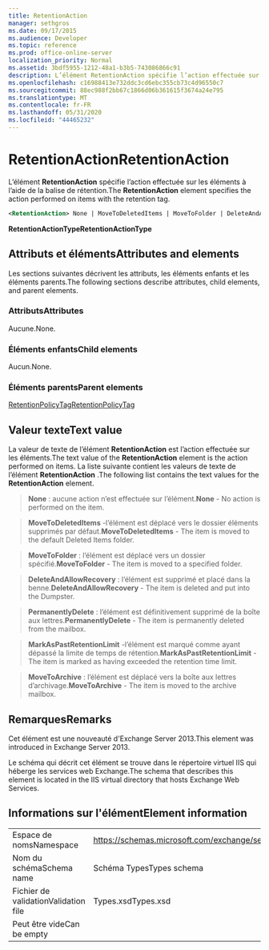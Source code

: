 ```yaml
---
title: RetentionAction
manager: sethgros
ms.date: 09/17/2015
ms.audience: Developer
ms.topic: reference
ms.prod: office-online-server
localization_priority: Normal
ms.assetid: 3bdf5955-1212-48a1-b3b5-743086866c91
description: L’élément RetentionAction spécifie l’action effectuée sur les éléments à l’aide de la balise de rétention.
ms.openlocfilehash: c16988413e732ddc3cd6ebc355cb73c4d96550c7
ms.sourcegitcommit: 88ec988f2bb67c1866d06b361615f3674a24e795
ms.translationtype: MT
ms.contentlocale: fr-FR
ms.lasthandoff: 05/31/2020
ms.locfileid: "44465232"
---
```

# <a name="retentionaction"></a><span data-ttu-id="f3645-103">RetentionAction</span><span class="sxs-lookup"><span data-stu-id="f3645-103">RetentionAction</span></span>

<span data-ttu-id="f3645-104">L’élément **RetentionAction** spécifie l’action effectuée sur les éléments à l’aide de la balise de rétention.</span><span class="sxs-lookup"><span data-stu-id="f3645-104">The **RetentionAction** element specifies the action performed on items with the retention tag.</span></span> 
  
```XML
<RetentionAction> None | MoveToDeletedItems | MoveToFolder | DeleteAndAllowRecovery | PermanentlyDelete | MarkAsPastRetentionLimit | MoveToArchive <RetentionAction>
```

 <span data-ttu-id="f3645-105">**RetentionActionType**</span><span class="sxs-lookup"><span data-stu-id="f3645-105">**RetentionActionType**</span></span>
## <a name="attributes-and-elements"></a><span data-ttu-id="f3645-106">Attributs et éléments</span><span class="sxs-lookup"><span data-stu-id="f3645-106">Attributes and elements</span></span>

<span data-ttu-id="f3645-107">Les sections suivantes décrivent les attributs, les éléments enfants et les éléments parents.</span><span class="sxs-lookup"><span data-stu-id="f3645-107">The following sections describe attributes, child elements, and parent elements.</span></span>
  
### <a name="attributes"></a><span data-ttu-id="f3645-108">Attributs</span><span class="sxs-lookup"><span data-stu-id="f3645-108">Attributes</span></span>

<span data-ttu-id="f3645-109">Aucune.</span><span class="sxs-lookup"><span data-stu-id="f3645-109">None.</span></span>
  
### <a name="child-elements"></a><span data-ttu-id="f3645-110">Éléments enfants</span><span class="sxs-lookup"><span data-stu-id="f3645-110">Child elements</span></span>

<span data-ttu-id="f3645-111">Aucun.</span><span class="sxs-lookup"><span data-stu-id="f3645-111">None.</span></span>
  
### <a name="parent-elements"></a><span data-ttu-id="f3645-112">Éléments parents</span><span class="sxs-lookup"><span data-stu-id="f3645-112">Parent elements</span></span>

[<span data-ttu-id="f3645-113">RetentionPolicyTag</span><span class="sxs-lookup"><span data-stu-id="f3645-113">RetentionPolicyTag</span></span>](retentionpolicytag.md)
  
## <a name="text-value"></a><span data-ttu-id="f3645-114">Valeur texte</span><span class="sxs-lookup"><span data-stu-id="f3645-114">Text value</span></span>

<span data-ttu-id="f3645-115">La valeur de texte de l’élément **RetentionAction** est l’action effectuée sur les éléments.</span><span class="sxs-lookup"><span data-stu-id="f3645-115">The text value of the **RetentionAction** element is the action performed on items.</span></span> <span data-ttu-id="f3645-116">La liste suivante contient les valeurs de texte de l’élément **RetentionAction** .</span><span class="sxs-lookup"><span data-stu-id="f3645-116">The following list contains the text values for the **RetentionAction** element.</span></span> 
  
> <span data-ttu-id="f3645-117">**None** : aucune action n’est effectuée sur l’élément.</span><span class="sxs-lookup"><span data-stu-id="f3645-117">**None** - No action is performed on the item.</span></span> 
    
> <span data-ttu-id="f3645-118">**MoveToDeletedItems** -l’élément est déplacé vers le dossier éléments supprimés par défaut.</span><span class="sxs-lookup"><span data-stu-id="f3645-118">**MoveToDeletedItems** - The item is moved to the default Deleted Items folder.</span></span> 
    
> <span data-ttu-id="f3645-119">**MoveToFolder** : l’élément est déplacé vers un dossier spécifié.</span><span class="sxs-lookup"><span data-stu-id="f3645-119">**MoveToFolder** - The item is moved to a specified folder.</span></span> 
    
> <span data-ttu-id="f3645-120">**DeleteAndAllowRecovery** : l’élément est supprimé et placé dans la benne.</span><span class="sxs-lookup"><span data-stu-id="f3645-120">**DeleteAndAllowRecovery** - The item is deleted and put into the Dumpster.</span></span> 
    
> <span data-ttu-id="f3645-121">**PermanentlyDelete** : l’élément est définitivement supprimé de la boîte aux lettres.</span><span class="sxs-lookup"><span data-stu-id="f3645-121">**PermanentlyDelete** - The item is permanently deleted from the mailbox.</span></span> 
    
> <span data-ttu-id="f3645-122">**MarkAsPastRetentionLimit** -l’élément est marqué comme ayant dépassé la limite de temps de rétention.</span><span class="sxs-lookup"><span data-stu-id="f3645-122">**MarkAsPastRetentionLimit** - The item is marked as having exceeded the retention time limit.</span></span> 
    
> <span data-ttu-id="f3645-123">**MoveToArchive** : l’élément est déplacé vers la boîte aux lettres d’archivage.</span><span class="sxs-lookup"><span data-stu-id="f3645-123">**MoveToArchive** - The item is moved to the archive mailbox.</span></span> 
    
## <a name="remarks"></a><span data-ttu-id="f3645-124">Remarques</span><span class="sxs-lookup"><span data-stu-id="f3645-124">Remarks</span></span>

<span data-ttu-id="f3645-125">Cet élément est une nouveauté d'Exchange Server 2013.</span><span class="sxs-lookup"><span data-stu-id="f3645-125">This element was introduced in Exchange Server 2013.</span></span>
  
<span data-ttu-id="f3645-126">Le schéma qui décrit cet élément se trouve dans le répertoire virtuel IIS qui héberge les services web Exchange.</span><span class="sxs-lookup"><span data-stu-id="f3645-126">The schema that describes this element is located in the IIS virtual directory that hosts Exchange Web Services.</span></span>
  
## <a name="element-information"></a><span data-ttu-id="f3645-127">Informations sur l'élément</span><span class="sxs-lookup"><span data-stu-id="f3645-127">Element information</span></span>

|||
|:-----|:-----|
|<span data-ttu-id="f3645-128">Espace de noms</span><span class="sxs-lookup"><span data-stu-id="f3645-128">Namespace</span></span>  <br/> |https://schemas.microsoft.com/exchange/services/2006/types  <br/> |
|<span data-ttu-id="f3645-129">Nom du schéma</span><span class="sxs-lookup"><span data-stu-id="f3645-129">Schema name</span></span>  <br/> |<span data-ttu-id="f3645-130">Schéma Types</span><span class="sxs-lookup"><span data-stu-id="f3645-130">Types schema</span></span>  <br/> |
|<span data-ttu-id="f3645-131">Fichier de validation</span><span class="sxs-lookup"><span data-stu-id="f3645-131">Validation file</span></span>  <br/> |<span data-ttu-id="f3645-132">Types.xsd</span><span class="sxs-lookup"><span data-stu-id="f3645-132">Types.xsd</span></span>  <br/> |
|<span data-ttu-id="f3645-133">Peut être vide</span><span class="sxs-lookup"><span data-stu-id="f3645-133">Can be empty</span></span>  <br/> ||
   

